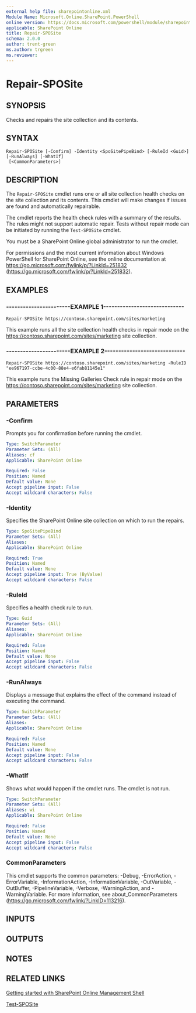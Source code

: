 ```yaml
---
external help file: sharepointonline.xml
Module Name: Microsoft.Online.SharePoint.PowerShell
online version: https://docs.microsoft.com/powershell/module/sharepoint-online/repair-sposite
applicable: SharePoint Online
title: Repair-SPOSite
schema: 2.0.0
author: trent-green
ms.author: trgreen
ms.reviewer:
---
```


# Repair-SPOSite

## SYNOPSIS
Checks and repairs the site collection and its contents.


## SYNTAX

```
Repair-SPOSite [-Confirm] -Identity <SpoSitePipeBind> [-RuleId <Guid>] [-RunAlways] [-WhatIf]
 [<CommonParameters>]
```

## DESCRIPTION
The `Repair-SPOSite` cmdlet runs one or all site collection health checks on the site collection and its contents.
This cmdlet will make changes if issues are found and automatically repairable.

The cmdlet reports the health check rules with a summary of the results.
The rules might not support automatic repair.
Tests without repair mode can be initiated by running the `Test-SPOSite` cmdlet.

You must be a SharePoint Online global administrator to run the cmdlet.

For permissions and the most current information about Windows PowerShell for SharePoint Online, see the online documentation at https://go.microsoft.com/fwlink/p/?LinkId=251832 (https://go.microsoft.com/fwlink/p/?LinkId=251832).


## EXAMPLES

### -----------------------EXAMPLE 1-----------------------------
```
Repair-SPOSite https://contoso.sharepoint.com/sites/marketing
```

This example runs all the site collection health checks in repair mode on the https://contoso.sharepoint.com/sites/marketing site collection.

### -----------------------EXAMPLE 2-----------------------------
```
Repair-SPOSite https://contoso.sharepoint.com/sites/marketing -RuleID "ee967197-ccbe-4c00-88e4-e6fab81145e1"
```

This example runs the Missing Galleries Check rule in repair mode on the https://contoso.sharepoint.com/sites/marketing site collection.


## PARAMETERS

### -Confirm
Prompts you for confirmation before running the cmdlet.


```yaml
Type: SwitchParameter
Parameter Sets: (All)
Aliases: cf
Applicable: SharePoint Online

Required: False
Position: Named
Default value: None
Accept pipeline input: False
Accept wildcard characters: False
```

### -Identity
Specifies the SharePoint Online site collection on which to run the repairs.


```yaml
Type: SpoSitePipeBind
Parameter Sets: (All)
Aliases:
Applicable: SharePoint Online

Required: True
Position: Named
Default value: None
Accept pipeline input: True (ByValue)
Accept wildcard characters: False
```

### -RuleId
Specifies a health check rule to run.


```yaml
Type: Guid
Parameter Sets: (All)
Aliases:
Applicable: SharePoint Online

Required: False
Position: Named
Default value: None
Accept pipeline input: False
Accept wildcard characters: False
```

### -RunAlways
Displays a message that explains the effect of the command instead of executing the command.


```yaml
Type: SwitchParameter
Parameter Sets: (All)
Aliases:
Applicable: SharePoint Online

Required: False
Position: Named
Default value: None
Accept pipeline input: False
Accept wildcard characters: False
```

### -WhatIf
Shows what would happen if the cmdlet runs.
The cmdlet is not run.

```yaml
Type: SwitchParameter
Parameter Sets: (All)
Aliases: wi
Applicable: SharePoint Online

Required: False
Position: Named
Default value: None
Accept pipeline input: False
Accept wildcard characters: False
```

### CommonParameters
This cmdlet supports the common parameters: -Debug, -ErrorAction, -ErrorVariable, -InformationAction, -InformationVariable, -OutVariable, -OutBuffer, -PipelineVariable, -Verbose, -WarningAction, and -WarningVariable. For more information, see about_CommonParameters (https://go.microsoft.com/fwlink/?LinkID=113216).

## INPUTS

## OUTPUTS

## NOTES

## RELATED LINKS

[Getting started with SharePoint Online Management Shell](https://docs.microsoft.com/powershell/sharepoint/sharepoint-online/connect-sharepoint-online?view=sharepoint-ps)

[Test-SPOSite](Test-SPOSite.md)
